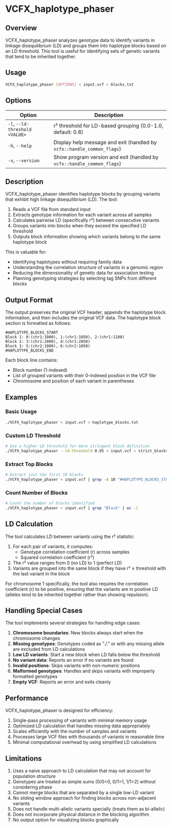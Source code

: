 # VCFX_haplotype_phaser

## Overview

VCFX_haplotype_phaser analyzes genotype data to identify variants in linkage disequilibrium (LD) and groups them into haplotype blocks based on an LD threshold. This tool is useful for identifying sets of genetic variants that tend to be inherited together.

## Usage

```bash
VCFX_haplotype_phaser [OPTIONS] < input.vcf > blocks.txt
```

## Options

| Option | Description |
|--------|-------------|
| `-l`, `--ld-threshold <VALUE>` | r² threshold for LD-based grouping (0.0-1.0, default: 0.8) |
| `-h`, `--help` | Display help message and exit (handled by `vcfx::handle_common_flags`) |
| `-v`, `--version` | Show program version and exit (handled by `vcfx::handle_common_flags`) |

## Description

VCFX_haplotype_phaser identifies haplotype blocks by grouping variants that exhibit high linkage disequilibrium (LD). The tool:

1. Reads a VCF file from standard input
2. Extracts genotype information for each variant across all samples
3. Calculates pairwise LD (specifically r²) between consecutive variants
4. Groups variants into blocks when they exceed the specified LD threshold
5. Outputs block information showing which variants belong to the same haplotype block

This is valuable for:
- Identifying haplotypes without requiring family data
- Understanding the correlation structure of variants in a genomic region
- Reducing the dimensionality of genetic data for association testing
- Planning genotyping strategies by selecting tag SNPs from different blocks

## Output Format

The output preserves the original VCF header, appends the haplotype block information, and then includes the original VCF data. The haplotype block section is formatted as follows:

```
#HAPLOTYPE_BLOCKS_START
Block 1: 0:(chr1:1000), 1:(chr1:1050), 2:(chr1:1100)
Block 2: 3:(chr1:2000), 4:(chr1:2050)
Block 3: 5:(chr2:1000), 6:(chr2:1050)
#HAPLOTYPE_BLOCKS_END
```

Each block line contains:
- Block number (1-indexed)
- List of grouped variants with their 0-indexed position in the VCF file
- Chromosome and position of each variant in parentheses

## Examples

### Basic Usage

```bash
./VCFX_haplotype_phaser < input.vcf > haplotype_blocks.txt
```

### Custom LD Threshold

```bash
# Use a higher LD threshold for more stringent block definition
./VCFX_haplotype_phaser --ld-threshold 0.95 < input.vcf > strict_blocks.txt
```

### Extract Top Blocks

```bash
# Extract just the first 10 blocks
./VCFX_haplotype_phaser < input.vcf | grep -A 10 "#HAPLOTYPE_BLOCKS_START" | grep "Block" > top_blocks.txt
```

### Count Number of Blocks

```bash
# Count the number of blocks identified
./VCFX_haplotype_phaser < input.vcf | grep "Block" | wc -l
```

## LD Calculation

The tool calculates LD between variants using the r² statistic:

1. For each pair of variants, it computes:
   - Genotype correlation coefficient (r) across samples
   - Squared correlation coefficient (r²)
2. The r² value ranges from 0 (no LD) to 1 (perfect LD)
3. Variants are grouped into the same block if they have r² ≥ threshold with the last variant in the block

For chromosome 1 specifically, the tool also requires the correlation coefficient (r) to be positive, ensuring that the variants are in positive LD (alleles tend to be inherited together rather than showing repulsion).

## Handling Special Cases

The tool implements several strategies for handling edge cases:

1. **Chromosome boundaries**: New blocks always start when the chromosome changes
2. **Missing genotypes**: Genotypes coded as "./." or with any missing allele are excluded from LD calculations
3. **Low LD variants**: Start a new block when LD falls below the threshold
4. **No variant data**: Reports an error if no variants are found
5. **Invalid positions**: Skips variants with non-numeric positions
6. **Malformed genotypes**: Handles and skips variants with improperly formatted genotypes
7. **Empty VCF**: Reports an error and exits cleanly

## Performance

VCFX_haplotype_phaser is designed for efficiency:

1. Single-pass processing of variants with minimal memory usage
2. Optimized LD calculation that handles missing data appropriately
3. Scales efficiently with the number of samples and variants
4. Processes large VCF files with thousands of variants in reasonable time
5. Minimal computational overhead by using simplified LD calculations

## Limitations

1. Uses a naive approach to LD calculation that may not account for population structure
2. Genotypes are treated as simple sums (0/0=0, 0/1=1, 1/1=2) without considering phase
3. Cannot merge blocks that are separated by a single low-LD variant
4. No sliding window approach for finding blocks across non-adjacent variants
5. Does not handle multi-allelic variants specially (treats them as bi-allelic)
6. Does not incorporate physical distance in the blocking algorithm
7. No output option for visualizing blocks graphically 
